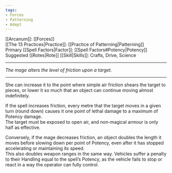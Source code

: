 ```yaml
---
tags:
- Forces
- Patterning
- Adept
---
```


[[Arcanum]]: [[Forces]]\
[[The 13 Practices|Practice]]: [[Practice of Patterning|Patterning]]\
Primary [[Spell Factors|Factor]]: [[Spell Factors#Potency|Potency]]\
Suggested [[Rotes|Rote]] [[Skill|Skills]]: Crafts, Drive, Science

---

_The mage alters the level of friction upon a target._

---

She can increase it to the point where simple air friction shears the target to pieces, or lower it so much that an object can continue moving almost indefinitely.

If the spell increases friction, every metre that the target moves in a given turn (round down) causes it one point of lethal damage to a maximum of Potency damage.\
The target must be exposed to open air, and non-magical armour is only half as effective.

Conversely, if the mage decreases friction, an object doubles the length it moves before slowing down per point of Potency, even after it has stopped accelerating or maintaining its speed.\
This also doubles weapon ranges in the same way. Vehicles suffer a penalty to their Handling equal to the spell’s Potency, as the vehicle fails to stop or react in a way the operator can fully control.